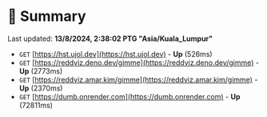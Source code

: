 # 📖 Summary
Last updated: **13/8/2024, 2:38:02 PTG "Asia/Kuala_Lumpur"**

- `GET` [https://hst.ujol.dev](https://hst.ujol.dev) - **Up** (526ms)
- `GET` [https://reddviz.deno.dev/gimme](https://reddviz.deno.dev/gimme) - **Up** (2773ms)
- `GET` [https://reddviz.amar.kim/gimme](https://reddviz.amar.kim/gimme) - **Up** (2370ms)
- `GET` [https://dumb.onrender.com](https://dumb.onrender.com) - **Up** (72811ms)
